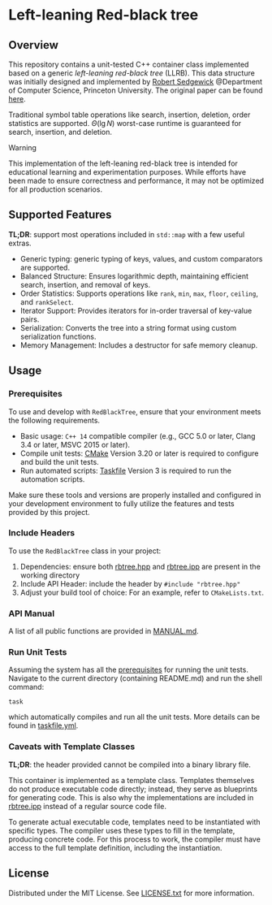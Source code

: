 # Left-leaning Red-black tree

## Overview

This repository contains a unit-tested C++ container class implemented based on a generic _left-leaning red-black tree_ (LLRB). This data structure was initially designed and implemented by <a href="https://sedgewick.io"/>Robert Sedgewick</a> @Department of Computer Science, Princeton University. The original paper can be found [here](https://sedgewick.io/wp-content/themes/sedgewick/papers/2008LLRB.pdf).

Traditional symbol table operations like search, insertion, deletion, order statistics are supported. $\Theta(\lg N)$ worst-case runtime is guaranteed for search, insertion, and deletion.

> [!WARNING]
> This implementation of the left-leaning red-black tree is intended for educational learning and experimentation purposes. While efforts have been made to ensure correctness and performance, it may not be optimized for all production scenarios.

## Supported Features

**TL;DR**: support most operations included in `std::map` with a few useful extras.

- Generic typing: generic typing of keys, values, and custom comparators are supported.
- Balanced Structure: Ensures logarithmic depth, maintaining efficient search, insertion, and removal of keys.
- Order Statistics: Supports operations like `rank`, `min`, `max`, `floor`, `ceiling`, and `rankSelect`.
- Iterator Support: Provides iterators for in-order traversal of key-value pairs.
- Serialization: Converts the tree into a string format using custom serialization functions.
- Memory Management: Includes a destructor for safe memory cleanup.

## Usage

### Prerequisites

To use and develop with `RedBlackTree`, ensure that your environment meets the following requirements.

- Basic usage: `C++ 14` compatible compiler (e.g., GCC 5.0 or later, Clang 3.4 or later, MSVC 2015 or later).
- Compile unit tests: [CMake](https://cmake.org/download/) Version 3.20 or later is required to configure and build the unit tests.
- Run automated scripts: [Taskfile](https://taskfile.dev/installation/) Version 3 is required to run the automation scripts.

Make sure these tools and versions are properly installed and configured in your development environment to fully utilize the features and tests provided by this project.

### Include Headers

To use the `RedBlackTree` class in your project:

1. Dependencies: ensure both [rbtree.hpp](src/rbtree.hpp) and [rbtree.ipp](src/rbtree.ipp) are present in the working directory
2. Include API Header: include the header by `#include "rbtree.hpp"`
3. Adjust your build tool of choice: For an example, refer to `CMakeLists.txt`.

### API Manual

A list of all public functions are provided in [MANUAL.md](MANUAL.md).

### Run Unit Tests

Assuming the system has all the [prerequisites](#Prerequisites) for running the unit tests. Navigate to the current directory (containing README.md) and run the shell command:

```
task
```

which automatically compiles and run all the unit tests. More details can be found in [taskfile.yml](taskfile.yml).

### Caveats with Template Classes

**TL;DR**: the header provided cannot be compiled into a binary library file.

This container is implemented as a template class. Templates themselves do not produce executable code directly; instead, they serve as blueprints for generating code. This is also why the implementations are included in [rbtree.ipp](src/rbtree.ipp) instead of a regular source code file.

To generate actual executable code, templates need to be instantiated with specific types. The compiler uses these types to fill in the template, producing concrete code. For this process to work, the compiler must have access to the full template definition, including the instantiation.

## License

Distributed under the MIT License. See [LICENSE.txt](LICENSE.txt) for more information.
